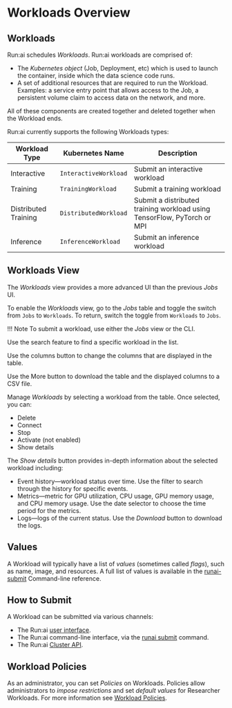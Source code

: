 # Workloads Overview

## Workloads

Run:ai schedules *Workloads*. Run:ai workloads are comprised of:

* The *Kubernetes object* (Job, Deployment, etc) which is used to launch the container, inside which the data science code runs.
* A set of additional resources that are required to run the Workload. Examples: a service entry point that allows access to the Job, a persistent volume claim to access data on the network, and more.

All of these components are created together and deleted together when the Workload ends.

Run:ai currently supports the following Workloads types:

|  Workload Type | Kubernetes Name | Description |
|----------------|-----------------|-------------|
| Interactive    | `InteractiveWorkload` | Submit an interactive workload |
| Training       | `TrainingWorkload`| Submit a training workload |
| Distributed Training | `DistributedWorkload` | Submit a distributed training workload using TensorFlow, PyTorch or MPI |
| Inference      | `InferenceWorkload` | Submit an inference workload |

## Workloads View

The *Workloads* view provides a more advanced UI than the previous *Jobs* UI.

To enable the *Workloads* view, go to the *Jobs* table and toggle the switch from `Jobs` to `Workloads`. To return, switch the toggle from `Workloads` to `Jobs`.

!!! Note
    To submit a workload, use either the *Jobs* view or the CLI.

Use the search feature to find a specific workload in the list.

Use the columns button to change the columns that are displayed in the table.

Use the More button to download the table and the displayed columns to a CSV file.

Manage *Workloads* by selecting a workload from the table. Once selected, you can:

* Delete
* Connect
* Stop
* Activate (not enabled)
* Show details

The *Show details* button provides in-depth information about the selected workload including:

* Event history&mdash;workload status over time. Use the filter to search through the history for specific events.
* Metrics&mdash;metric for GPU utilization, CPU usage, GPU memory usage, and CPU memory usage. Use the date selector to choose the time period for the metrics.
* Logs&mdash;logs of the current status. Use the *Download* button to download the logs.

## Values

A Workload will typically have a list of *values* (sometimes called *flags*), such as name, image, and resources. A full list of values is available in the [runai-submit](../../Researcher/cli-reference/runai-submit.md) Command-line reference.

## How to Submit

A Workload can be submitted via various channels:

* The Run:ai [user interface](../../admin/admin-ui-setup/jobs.md).
* The Run:ai command-line interface, via the [runai submit](../../Researcher/cli-reference/runai-submit.md) command.
* The Run:ai [Cluster API](../../developer/cluster-api/workload-overview-dev.md).

## Workload Policies

As an administrator, you can set *Policies* on Workloads.  Policies allow administrators to *impose restrictions* and set *default values* for Researcher Workloads. For more information see [Workload Policies](policies.md).

